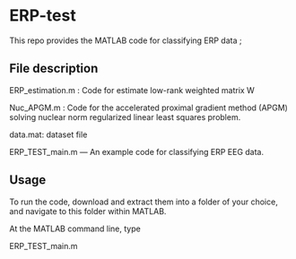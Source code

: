 # ERP-test
This repo provides the MATLAB code for classifying ERP data ;
## File description
ERP_estimation.m : Code for estimate low-rank weighted matrix W 

Nuc_APGM.m : Code for the accelerated proximal gradient method (APGM) solving nuclear norm regularized linear least squares problem.

data.mat: dataset file

ERP_TEST_main.m — An example code for classifying ERP EEG data.

## Usage

To run the code, download and extract them into a folder of your choice, and navigate to this folder within MATLAB.

At the MATLAB command line, type 

ERP_TEST_main.m

